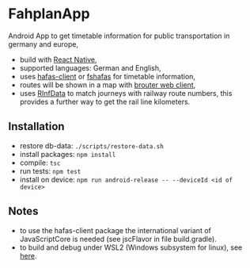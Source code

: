 # FahplanApp

Android App to get timetable information for public transportation in germany and europe,

* build with [React Native](https://reactnative.dev/),
* supported languages: German and English,
* uses [hafas-client](https://github.com/public-transport/hafas-client) or [fshafas](https://github.com/bergmannjg/fshafas) for timetable information,
* routes will be shown in a map with [brouter web client](https://brouter.de/brouter-web),
* uses [RInfData](https://github.com/bergmannjg/RInfData) to match journeys with railway route numbers, this provides a further way to get the rail line kilometers.

## Installation

* restore db-data: `./scripts/restore-data.sh`
* install packages: `npm install`
* compile: `tsc`
* run tests: `npm test`
* install on device: `npm run android-release -- --deviceId <id of device>`

## Notes

* to use the hafas-client package the international variant of JavaScriptCore is needed (see jscFlavor in file build.gradle).
* to build and debug under WSL2 (Windows subsystem for linux), see [here](https://gist.github.com/bergmannjg/461958db03c6ae41a66d264ae6504ade).
